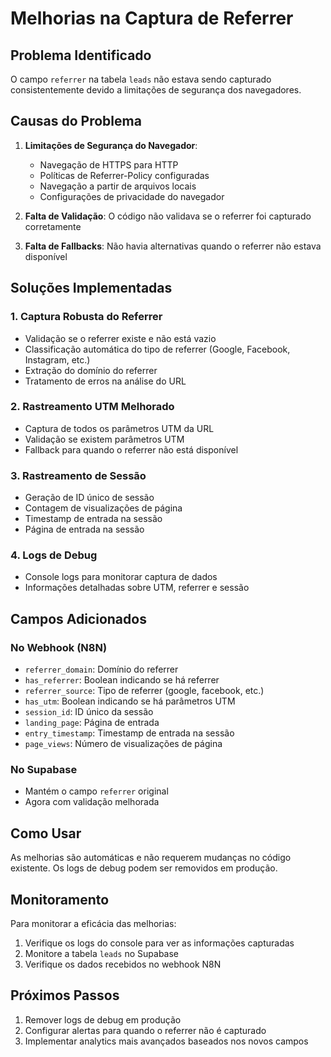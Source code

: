 # Melhorias na Captura de Referrer

## Problema Identificado

O campo `referrer` na tabela `leads` não estava sendo capturado consistentemente devido a limitações de segurança dos navegadores.

## Causas do Problema

1. **Limitações de Segurança do Navegador**:
   - Navegação de HTTPS para HTTP
   - Políticas de Referrer-Policy configuradas
   - Navegação a partir de arquivos locais
   - Configurações de privacidade do navegador

2. **Falta de Validação**: O código não validava se o referrer foi capturado corretamente

3. **Falta de Fallbacks**: Não havia alternativas quando o referrer não estava disponível

## Soluções Implementadas

### 1. Captura Robusta do Referrer
- Validação se o referrer existe e não está vazio
- Classificação automática do tipo de referrer (Google, Facebook, Instagram, etc.)
- Extração do domínio do referrer
- Tratamento de erros na análise do URL

### 2. Rastreamento UTM Melhorado
- Captura de todos os parâmetros UTM da URL
- Validação se existem parâmetros UTM
- Fallback para quando o referrer não está disponível

### 3. Rastreamento de Sessão
- Geração de ID único de sessão
- Contagem de visualizações de página
- Timestamp de entrada na sessão
- Página de entrada na sessão

### 4. Logs de Debug
- Console logs para monitorar captura de dados
- Informações detalhadas sobre UTM, referrer e sessão

## Campos Adicionados

### No Webhook (N8N)
- `referrer_domain`: Domínio do referrer
- `has_referrer`: Boolean indicando se há referrer
- `referrer_source`: Tipo de referrer (google, facebook, etc.)
- `has_utm`: Boolean indicando se há parâmetros UTM
- `session_id`: ID único da sessão
- `landing_page`: Página de entrada
- `entry_timestamp`: Timestamp de entrada na sessão
- `page_views`: Número de visualizações de página

### No Supabase
- Mantém o campo `referrer` original
- Agora com validação melhorada

## Como Usar

As melhorias são automáticas e não requerem mudanças no código existente. Os logs de debug podem ser removidos em produção.

## Monitoramento

Para monitorar a eficácia das melhorias:
1. Verifique os logs do console para ver as informações capturadas
2. Monitore a tabela `leads` no Supabase
3. Verifique os dados recebidos no webhook N8N

## Próximos Passos

1. Remover logs de debug em produção
2. Configurar alertas para quando o referrer não é capturado
3. Implementar analytics mais avançados baseados nos novos campos
